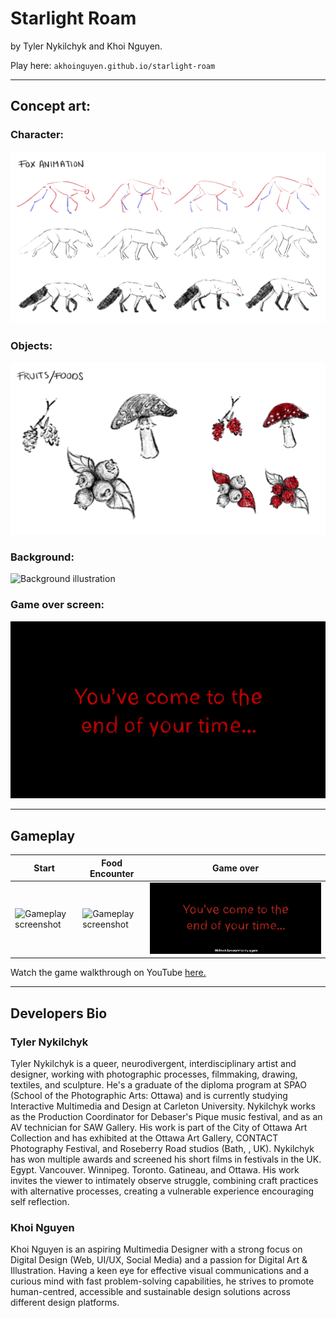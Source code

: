 # Starlight Roam

by Tyler Nykilchyk and Khoi Nguyen.

Play here: ```akhoinguyen.github.io/starlight-roam```

---

## Concept art:

### Character:

![Style sheet of the playable character](/assets/concept-art/foxconcept.jpg)

### Objects:

![Style sheet of still objects](/assets/concept-art/foodconcept.jpg)

### Background:

![Background illustration](/assets/concept-art/backgroundconcept.jpg)

### Game over screen:

![Game over screen illustration](/assets/concept-art/endscreenconcept.jpg)

---

## Gameplay

| Start | Food Encounter | Game over |
| --- | --- | --- |
| ![Gameplay screenshot](/assets/gameplay-screenshots/screenshot-1.png) | ![Gameplay screenshot](/assets/gameplay-screenshots/screenshot-2.png) | ![Gameplay screenshot](/assets/gameplay-screenshots/screenshot-3.png) |

Watch the game walkthrough on YouTube [here.](https://youtu.be/Fwt5qXwviD8?si=OAQafWrVftlvSye5)

---
## Developers Bio

### Tyler Nykilchyk

Tyler Nykilchyk is a queer, neurodivergent, interdisciplinary artist and designer, working with photographic processes, filmmaking, drawing, textiles, and sculpture. He's a graduate of the diploma program at SPAO (School of the Photographic Arts: Ottawa) and is currently studying Interactive Multimedia and Design at Carleton University. Nykilchyk works as the Production Coordinator for Debaser's Pique music festival, and as an AV technician for SAW Gallery. His work is part of the City of Ottawa Art Collection and has exhibited at the Ottawa Art Gallery, CONTACT Photography Festival, and Roseberry Road studios (Bath, , UK). Nykilchyk has won multiple awards and screened his short films in festivals in the UK. Egypt. Vancouver. Winnipeg. Toronto. Gatineau, and Ottawa. His work invites the viewer to intimately observe struggle, combining craft practices with alternative processes, creating a vulnerable experience encouraging self reflection.

### Khoi Nguyen

Khoi Nguyen is an aspiring Multimedia Designer with a strong focus on Digital Design (Web, UI/UX, Social Media) and a passion for Digital Art & Illustration. Having a keen eye for effective visual communications and a curious mind with fast problem-solving capabilities, he strives to promote human-centred, accessible and sustainable design solutions across different design platforms.
